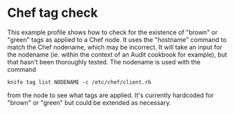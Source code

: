 # Chef tag check

This example profile shows how to check for the existence of "brown" or "green" tags as applied to a Chef node. It uses the "hostname" command to match the Chef nodename, which may be incorrect. It will take an input for the nodename (ie. within the context of an Audit cookbook for example), but that hasn't been thoroughly tested. The nodename is used with the command

```
knife tag list NODENAME -c /etc/chef/client.rb
```

from the node to see what tags are applied. It's currently hardcoded for "brown" or "green" but could be extended as necessary.
